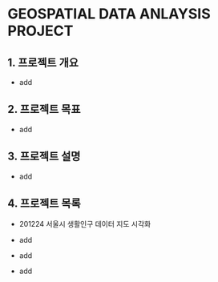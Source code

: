 # GEOSPATIAL DATA ANLAYSIS PROJECT

## 1. 프로젝트 개요

- add

## 2. 프로젝트 목표

- add 

## 3. 프로젝트 설명 

- add 

## 4. 프로젝트 목록
* 201224 서울시 생활인구 데이터 지도 시각화

* add

* add

* add

  